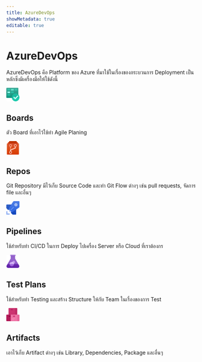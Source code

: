 ```yaml
---
title: AzureDevOps
showMetadata: true
editable: true
---
```


# AzureDevOps

AzureDevOps คือ Platform ของ Azure ที่มาใช้ในเรื่องของกระบวนการ Deployment เป็นหลักซึ่งมีเครื่องมือให้ใช้ดังนี้


<div style="max-width:7%">

![Azure Boards](azure-devops/images/boards.png)

</div>

## Boards
  ตัว Board ที่เอาไว้ใช้ทำ Agile Planing


<div style="max-width:7%">

![Azure Repos](azure-devops/images/repos.png)

</div>

## Repos
    
Git Repository มีไว้เก็บ Source Code และทำ Git Flow ต่างๆ เช่น pull requests, จัดการ file และอื่นๆ


<div style="max-width:7%">

![Azure Pipelines](azure-devops/images/pipelines.png)

</div>

## Pipelines

ใช้สำหรับทำ CI/CD ในการ Deploy ไปเครื่อง Server หรือ Cloud ที่เราต้องกร


<div style="max-width:7%">

![Azure Test Plans](azure-devops/images/test-plans.png)

</div>


## Test Plans

 ใช้สำหรับทำ Testing และสร้าง Structure ให้กับ Team ในเรื่องของการ Test


<div style="max-width:7%">

![Azure Artifacts](azure-devops/images/artifacts.png)

</div>

## Artifacts

เอาไว้เก็บ Artifact ต่างๆ เช่น Library, Dependencies, Package และอื่นๆ